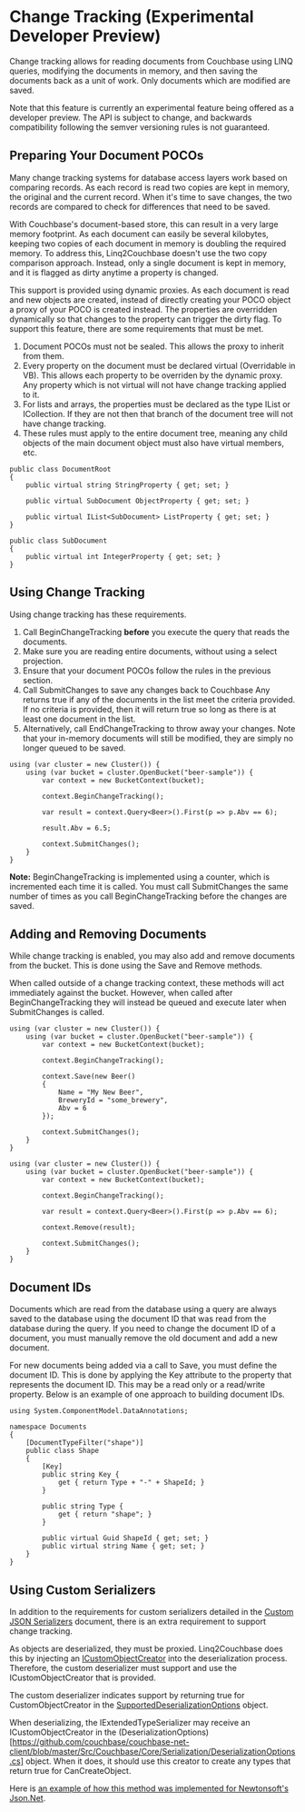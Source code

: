 Change Tracking (Experimental Developer Preview)
================================================
Change tracking allows for reading documents from Couchbase using LINQ queries, modifying the documents in memory, and then saving the documents back as a unit of work.  Only documents which are modified are saved.

Note that this feature is currently an experimental feature being offered as a developer preview.  The API is subject to change, and backwards compatibility following the semver versioning rules is not guaranteed.

## Preparing Your Document POCOs
Many change tracking systems for database access layers work based on comparing records.  As each record is read two copies are kept in memory, the original and the current record.  When it's time to save changes, the two records are compared to check for differences that need to be saved.

With Couchbase's document-based store, this can result in a very large memory footprint.  As each document can easily be several kilobytes, keeping two copies of each document in memory is doubling the required memory.  To address this, Linq2Couchbase doesn't use the two copy comparison approach.  Instead, only a single document is kept in memory, and it is flagged as dirty anytime a property is changed.

This support is provided using dynamic proxies.  As each document is read and new objects are created, instead of directly creating your POCO object a proxy of your POCO is created instead.  The properties are overridden dynamically so that changes to the property can trigger the dirty flag.  To support this feature, there are some requirements that must be met.

1. Document POCOs must not be sealed.  This allows the proxy to inherit from them.
2. Every property on the document must be declared virtual (Overridable in VB).  This allows each property to be overriden by the dynamic proxy.  Any property which is not virtual will not have change tracking applied to it.
3. For lists and arrays, the properties must be declared as the type IList<T> or ICollection<T>.  If they are not then that branch of the document tree will not have change tracking.
4. These rules must apply to the entire document tree, meaning any child objects of the main document object must also have virtual members, etc.

```
public class DocumentRoot
{
    public virtual string StringProperty { get; set; }

    public virtual SubDocument ObjectProperty { get; set; }

	public virtual IList<SubDocument> ListProperty { get; set; }
}

public class SubDocument
{
    public virtual int IntegerProperty { get; set; }
}
```

## Using Change Tracking
Using change tracking has these requirements.

1. Call BeginChangeTracking **before** you execute the query that reads the documents.
2. Make sure you are reading entire documents, without using a select projection.
3. Ensure that your document POCOs follow the rules in the previous section.
4. Call SubmitChanges to save any changes back to Couchbase
Any returns true if any of the documents in the list meet the criteria provided.  If no criteria is provided, then it will return true so long as there is at least one document in the list.
5. Alternatively, call EndChangeTracking to throw away your changes.  Note that your in-memory documents will still be modified, they are simply no longer queued to be saved.

```
using (var cluster = new Cluster()) {
	using (var bucket = cluster.OpenBucket("beer-sample")) {
		var context = new BucketContext(bucket);

		context.BeginChangeTracking();

		var result = context.Query<Beer>().First(p => p.Abv == 6);

		result.Abv = 6.5;

		context.SubmitChanges();
	}
}
```

**Note:** BeginChangeTracking is implemented using a counter, which is incremented each time it is called.  You must call SubmitChanges the same number of times as you call BeginChangeTracking before the changes are saved.

## Adding and Removing Documents
While change tracking is enabled, you may also add and remove documents from the bucket.  This is done using the Save and Remove methods.

When called outside of a change tracking context, these methods will act immediately against the bucket.  However, when called after BeginChangeTracking they will instead be queued and execute later when SubmitChanges is called.

```
using (var cluster = new Cluster()) {
	using (var bucket = cluster.OpenBucket("beer-sample")) {
		var context = new BucketContext(bucket);

		context.BeginChangeTracking();

		context.Save(new Beer()
		{
			Name = "My New Beer",
			BreweryId = "some_brewery",
			Abv = 6
		});

		context.SubmitChanges();
	}
}
```

```
using (var cluster = new Cluster()) {
	using (var bucket = cluster.OpenBucket("beer-sample")) {
		var context = new BucketContext(bucket);

		context.BeginChangeTracking();

		var result = context.Query<Beer>().First(p => p.Abv == 6);

		context.Remove(result);

		context.SubmitChanges();
	}
}
```

## Document IDs
Documents which are read from the database using a query are always saved to the database using the document ID that was read from the database during the query.  If you need to change the document ID of a document, you must manually remove the old document and add a new document.

For new documents being added via a call to Save, you must define the document ID.  This is done by applying the Key attribute to the property that represents the document ID.  This may be a read only or a read/write property.  Below is an example of one approach to building document IDs.

```
using System.ComponentModel.DataAnnotations;

namespace Documents
{
	[DocumentTypeFilter("shape")]
	public class Shape
	{
		[Key]
		public string Key {
			get { return Type + "-" + ShapeId; } 
		}

		public string Type {
			get { return "shape"; }
		}

		public virtual Guid ShapeId { get; set; }
		public virtual string Name { get; set; }
	}
}
```

## Using Custom Serializers
In addition to the requirements for custom serializers detailed in the [Custom JSON Serializers](custom-serializers.md) document, there is an extra requirement to support change tracking.

As objects are deserialized, they must be proxied.  Linq2Couchbase does this by injecting an [ICustomObjectCreator](https://github.com/couchbase/couchbase-net-client/blob/master/Src/Couchbase/Core/Serialization/ICustomObjectCreator.cs) into the deserialization process.  Therefore, the custom deserializer must support and use the ICustomObjectCreator that is provided.

The custom deserializer indicates support by returning true for CustomObjectCreator in the [SupportedDeserializationOptions](https://github.com/couchbase/couchbase-net-client/blob/master/Src/Couchbase/Core/Serialization/SupportedDeserializationOptions.cs) object.

When deserializing, the IExtendedTypeSerializer may receive an ICustomObjectCreator in the (DeserializationOptions)[https://github.com/couchbase/couchbase-net-client/blob/master/Src/Couchbase/Core/Serialization/DeserializationOptions.cs] object.  When it does, it should use this creator to create any types that return true for CanCreateObject.

Here is [an example of how this method was implemented for Newtonsoft's Json.Net](https://github.com/couchbase/couchbase-net-client/blob/03d7957226da6f7c3e05220a21e7ebeeb0519b93/Src/Couchbase/Core/Serialization/DefaultSerializer.cs#L216). 
